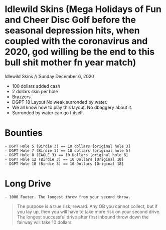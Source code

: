 # Idlewild Skins (Mega Holidays of Fun and Cheer Disc Golf before the seasonal depression hits, when coupled with the coronavirus and 2020, god willing be the end to this bull shit mother fn year match)

Idlewild Skins // Sunday December 6, 2020

  - 100 dollars added cash
  - 2 dollars skin per hole
  - Brazzers
  - DGPT 18 Layout No weak surronded by water. 
  - We all know how to play this layout. No dbaggery about it. 
  - Surronded by water can go f itself.

# Bounties
    - DGPT Hole 5 (Birdie 3) == 10 dollars [original hole 3]
    - DGPT Hole 7 (Birdie 3) == 10 dollars [original hole 5]
    - DGPT Hole 8 (EAGLE 3) == 10 Dollars [original hole 6]
    - DGPT Hole 12 (Birdie 3) == 10 Dollars [Original 10]
    - DGPT Hole 18 (Birdie 3) == 10 Dollars [Original 18]

# Long Drive
    - 1000 Footer. The longest throw from your second throw. 
> The purpose is a true risk, reward. Any OB you cannot collect, but if you lay up, then you will have to take more risk on your second drive. 
> The longest successful drive after first inbound throw down the fairway will 
> take 10 dollars. 


